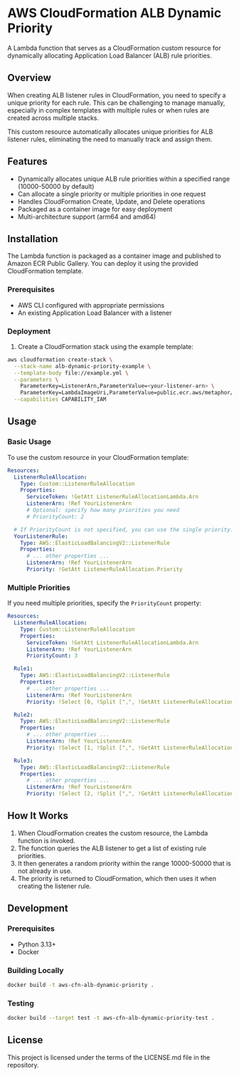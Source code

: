 # AWS CloudFormation ALB Dynamic Priority

A Lambda function that serves as a CloudFormation custom resource for dynamically allocating Application Load Balancer (ALB) rule priorities.

## Overview

When creating ALB listener rules in CloudFormation, you need to specify a unique priority for each rule. This can be challenging to manage manually, especially in complex templates with multiple rules or when rules are created across multiple stacks.

This custom resource automatically allocates unique priorities for ALB listener rules, eliminating the need to manually track and assign them.

## Features

- Dynamically allocates unique ALB rule priorities within a specified range (10000-50000 by default)
- Can allocate a single priority or multiple priorities in one request
- Handles CloudFormation Create, Update, and Delete operations
- Packaged as a container image for easy deployment
- Multi-architecture support (arm64 and amd64)

## Installation

The Lambda function is packaged as a container image and published to Amazon ECR Public Gallery. You can deploy it using the provided CloudFormation template.

### Prerequisites

- AWS CLI configured with appropriate permissions
- An existing Application Load Balancer with a listener

### Deployment

1. Create a CloudFormation stack using the example template:

```bash
aws cloudformation create-stack \
  --stack-name alb-dynamic-priority-example \
  --template-body file://example.yml \
  --parameters \
    ParameterKey=ListenerArn,ParameterValue=<your-listener-arn> \
    ParameterKey=LambdaImageUri,ParameterValue=public.ecr.aws/metaphor/aws-cfn-alb-dynamic-priority:latest \
  --capabilities CAPABILITY_IAM
```

## Usage

### Basic Usage

To use the custom resource in your CloudFormation template:

```yaml
Resources:
  ListenerRuleAllocation:
    Type: Custom::ListenerRuleAllocation
    Properties:
      ServiceToken: !GetAtt ListenerRuleAllocationLambda.Arn
      ListenerArn: !Ref YourListenerArn
      # Optional: specify how many priorities you need
      # PriorityCount: 2

  # If PriorityCount is not specified, you can use the single priority:
  YourListenerRule:
    Type: AWS::ElasticLoadBalancingV2::ListenerRule
    Properties:
      # ... other properties ...
      ListenerArn: !Ref YourListenerArn
      Priority: !GetAtt ListenerRuleAllocation.Priority
```

### Multiple Priorities

If you need multiple priorities, specify the `PriorityCount` property:

```yaml
Resources:
  ListenerRuleAllocation:
    Type: Custom::ListenerRuleAllocation
    Properties:
      ServiceToken: !GetAtt ListenerRuleAllocationLambda.Arn
      ListenerArn: !Ref YourListenerArn
      PriorityCount: 3

  Rule1:
    Type: AWS::ElasticLoadBalancingV2::ListenerRule
    Properties:
      # ... other properties ...
      ListenerArn: !Ref YourListenerArn
      Priority: !Select [0, !Split [",", !GetAtt ListenerRuleAllocation.Priorities]]

  Rule2:
    Type: AWS::ElasticLoadBalancingV2::ListenerRule
    Properties:
      # ... other properties ...
      ListenerArn: !Ref YourListenerArn
      Priority: !Select [1, !Split [",", !GetAtt ListenerRuleAllocation.Priorities]]

  Rule3:
    Type: AWS::ElasticLoadBalancingV2::ListenerRule
    Properties:
      # ... other properties ...
      ListenerArn: !Ref YourListenerArn
      Priority: !Select [2, !Split [",", !GetAtt ListenerRuleAllocation.Priorities]]
```

## How It Works

1. When CloudFormation creates the custom resource, the Lambda function is invoked.
2. The function queries the ALB listener to get a list of existing rule priorities.
3. It then generates a random priority within the range 10000-50000 that is not already in use.
4. The priority is returned to CloudFormation, which then uses it when creating the listener rule.

## Development

### Prerequisites

- Python 3.13+
- Docker

### Building Locally

```bash
docker build -t aws-cfn-alb-dynamic-priority .
```

### Testing

```bash
docker build --target test -t aws-cfn-alb-dynamic-priority-test .
```

## License

This project is licensed under the terms of the LICENSE.md file in the repository.

